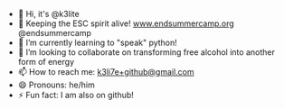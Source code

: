 - 👋 Hi, it's @k3lite
- 👀 Keeping the ESC spirit alive! www.endsummercamp.org @endsummercamp
- 🌱 I’m currently learning to "speak" python!
- 💞️ I’m looking to collaborate on transforming free alcohol into another form of energy
- 📫 How to reach me: k3li7e+github@gmail.com
- 😄 Pronouns: he/him
- ⚡ Fun fact: I am also on github!
